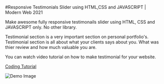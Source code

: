 #Responsive Testimonials Slider using HTML,CSS and JAVASCRIPT | Modern Web 2021

Make awesome fully responsive testimonails slider using HTML, CSS and JAVASCRIPT only. No other library. 

Testimonial section is a very important section on personal portfolio's. Testimonial section is all about what your clients says about you. What was thier review and how much valuable you are.

You can watch video tutorial on how to make testimonial for your website.

[Coding Tutorial](https://youtu.be/BTWQSy51YtA)

![Demo Image](https://res.cloudinary.com/practicaldev/image/fetch/s--WjzFM4Fb--/c_imagga_scale,f_auto,fl_progressive,h_420,q_auto,w_1000/https://dev-to-uploads.s3.amazonaws.com/uploads/articles/gco645g3jkv5yc0xypba.png)